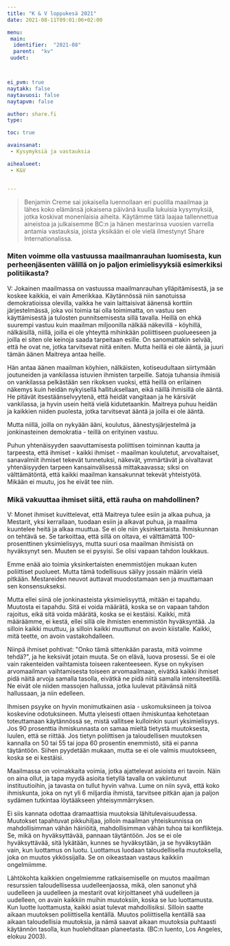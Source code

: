 ```yaml
---
title: "K & V loppukesä 2021"
date: 2021-08-11T09:01:06+02:00

menu:
 main:
  identifier:  "2021-08"
  parent:  "kv"
 uudet:



ei_pvm: true
naytakk: false
naytavuosi: false
naytapvm: false

author: share.fi
type:

toc: true

avainsanat:
 - Kysymyksiä ja vastauksia

aihealueet:
 - K&V


---
```

> Benjamin Creme sai jokaisella luennollaan eri puolilla maailmaa ja lähes koko elämänsä jokaisena päivänä kuulla lukuisia kysymyksiä, jotka koskivat monenlaisia aiheita. Käytämme tätä laajaa tallennettua aineistoa ja julkaisemme BC:n ja hänen mestarinsa vuosien varrella antamia vastauksia, joista yksikään ei ole vielä ilmestynyt Share Internationalissa.

### Miten voimme olla vastuussa maailmanrauhan luomisesta, kun perheenjäsenten välillä on jo paljon erimielisyyksiä esimerkiksi politiikasta?

V: Jokainen maailmassa on vastuussa maailmanrauhan ylläpitämisestä, ja se koskee kaikkia, ei vain Amerikkaa. Käytännössä niin sanotuissa demokratioissa olevilla, vaikka he vain laittaisivat äänensä korttiin järjestelmässä, joka voi toimia tai olla toimimatta, on vastuu sen käyttämisestä ja tulosten punnitsemisesta sillä tavalla. Heillä on ehkä suurempi vastuu kuin maailman miljoonilla nälkää näkevillä - köyhillä, nälkäisillä, niillä, joilla ei ole yhteyttä mihinkään poliittiseen puolueeseen ja joilla ei siten ole keinoja saada tarpeitaan esille. On sanomattakin selvää, että he ovat ne, jotka tarvitsevat niitä eniten. Mutta heillä ei ole ääntä, ja juuri tämän äänen Maitreya antaa heille.

Hän antaa äänen maailman köyhien, nälkäisten, kotiseudultaan siirtymään joutuneiden ja vankilassa istuvien ihmisten tarpeille. Satoja tuhansia ihmisiä on vankilassa pelkästään sen rikoksen vuoksi, että heillä on erilainen näkemys kuin heidän nykyisellä hallituksellaan, eikä näillä ihmisillä ole ääntä. He pitävät itsestäänselvyytenä, että heidät vangitaan ja he kärsivät vankilassa, ja hyvin usein heitä vielä kidutetaankin. Maitreya puhuu heidän ja kaikkien niiden puolesta, jotka tarvitsevat ääntä ja joilla ei ole ääntä.

Mutta niillä, joilla on nykyään ääni, koulutus, äänestysjärjestelmä ja jonkinasteinen demokratia - teillä on erityinen vastuu.

Puhun yhtenäisyyden saavuttamisesta poliittisen toiminnan kautta ja tarpeesta, että ihmiset - kaikki ihmiset - maailman koulutetut, arvovaltaiset, sanavalmiit ihmiset tekevät tunnetuksi, näkevät, ymmärtävät ja oivaltavat yhtenäisyyden tarpeen kansainvälisessä mittakaavassa; siksi on välttämätöntä, että kaikki maailman kansakunnat tekevät yhteistyötä. Mikään ei muutu, jos he eivät tee niin.


### Mikä vakuuttaa ihmiset siitä, että rauha on mahdollinen?

V: Monet ihmiset kuvittelevat, että Maitreya tulee esiin ja alkaa puhua, ja Mestarit, yksi kerrallaan, tuodaan esiin ja alkavat puhua, ja maailma kuuntelee heitä ja alkaa muuttua. Se ei ole niin yksinkertaista. Ihmiskunnan on tehtävä se. Se tarkoittaa, että sillä on oltava, ei välttämättä 100-prosenttinen yksimielisyys, mutta suuri osa maailman ihmisistä on hyväksynyt sen. Muuten se ei pysyisi. Se olisi vapaan tahdon loukkaus.

Emme enää aio toimia yksinkertaisten enemmistöjen mukaan kuten poliittiset puolueet. Mutta tämä todellisuus säilyy jossain määrin vielä pitkään. Mestareiden neuvot auttavat muodostamaan sen ja muuttamaan sen konsensukseksi.

Mutta ellei siinä ole jonkinasteista yksimielisyyttä, mitään ei tapahdu. Muutosta ei tapahdu. Sitä ei voida määrätä, koska se on vapaan tahdon rajoitus, eikä sitä voida määrätä, koska se ei kestäisi. Kaikki, mitä määräämme, ei kestä, ellei sillä ole ihmisten enemmistön hyväksyntää. Ja silloin kaikki muuttuu, ja silloin kaikki muuttunut on avoin kiistalle. Kaikki, mitä teette, on avoin vastakohdalleen.

Niinpä ihmiset pohtivat: "Onko tämä sittenkään parasta, mitä voimme tehdä?", ja he keksivät jotain muuta. Se on elävä, luova prosessi. Se ei ole vain rakenteiden vaihtamista toiseen rakenteeseen. Kyse on nykyisen arvomaailman vaihtamisesta toiseen arvomaailmaan, eivätkä kaikki ihmiset pidä näitä arvoja samalla tasolla, eivätkä ne pidä niitä samalla intensiteetillä. Ne eivät ole niiden massojen hallussa, jotka luulevat pitävänsä niitä hallussaan, ja niin edelleen.

Ihmisen psyyke on hyvin monimutkainen asia - uskomuksineen ja toivoa koskevine odotuksineen. Mutta yleisesti ottaen ihmiskuntaa kehotetaan toteuttamaan käytännössä se, mistä vallitsee kulloinkin suuri yksimielisyys. Jos 90 prosenttia ihmiskunnasta on samaa mieltä tietystä muutoksesta, luulen, että se riittää. Jos tietyn poliittisen ja taloudellisen muutoksen kannalla on 50 tai 55 tai jopa 60 prosentin enemmistö, sitä ei panna täytäntöön. Siihen pyydetään mukaan, mutta se ei ole valmis muutokseen, koska se ei kestäisi.

Maailmassa on voimakkaita voimia, jotka ajattelevat asioista eri tavoin. Näin on aina ollut, ja tapa myydä asioita tietyllä tavalla on vakiintunut instituutioihin, ja tavasta on tullut hyvin vahva. Lume on niin syvä, että koko ihmiskunta, joka on nyt yli 6 miljardia ihmistä, tarvitsee pitkän ajan ja paljon sydämen tutkintaa löytääkseen yhteisymmärryksen.

Ei siis kannata odottaa dramaattisia muutoksia lähitulevaisuudessa. Muutokset tapahtuvat pikkuhiljaa, jolloin maailman yhteiskunnissa on mahdollisimman vähän häiriöitä, mahdollisimman vähän tuhoa tai konflikteja. Se, mikä on hyväksyttävää, pannaan täytäntöön. Jos se ei ole hyväksyttävää, sitä lykätään, kunnes se hyväksytään, ja se hyväksytään vain, kun luottamus on luotu. Luottamus luodaan taloudellisella muutoksella, joka on muutos ykkössijalla. Se on oikeastaan vastaus kaikkiin ongelmiimme.

Lähtökohta kaikkien ongelmiemme ratkaisemiselle on muutos maailman resurssien taloudellisessa uudelleenjaossa, mikä, olen sanonut yhä uudelleen ja uudelleen ja mestarit ovat kirjoittaneet yhä uudelleen ja uudelleen, on avain kaikkiin muihin muutoksiin, koska se luo luottamusta. Kun luotte luottamusta, kaikki asiat tulevat mahdollisiksi. Silloin saatte aikaan muutoksen poliittisella kentällä. Muutos poliittisella kentällä saa aikaan taloudellisia muutoksia, ja nämä saavat aikaan muutoksia puhtaasti käytännön tasolla, kun huolehditaan planeetasta. (BC:n luento, Los Angeles, elokuu 2003).
